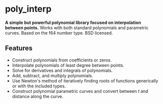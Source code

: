 # poly_interp

**A simple but powerful polynomial library focused on interpolation between points.** Works with both standard polynomials and parametric curves. Based on the f64 number type. BSD licensed.

## Features
- Construct polynomials from coefficients or zeros.
- Interpolate polynomials of least degree between points.
- Solve for derivatives and integrals of polynomials.
- Add, subtract, and multiply polynomials.
- Use Newton's method of iteratively finding roots of functions generically or with the included types.
- Construct polynomial parametric curves and convert between *t* and distance along the curve.
